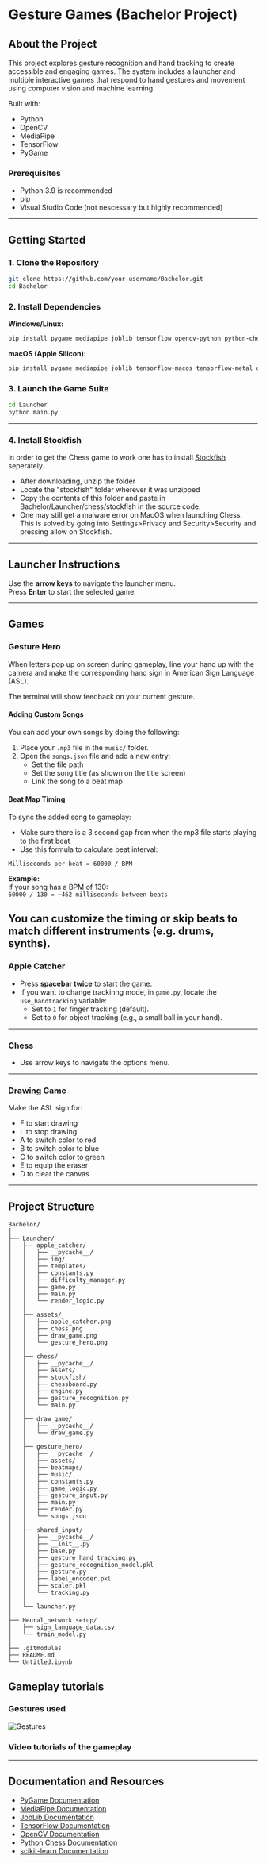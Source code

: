 # Gesture Games (Bachelor Project)

##  About the Project  
This project explores gesture recognition and hand tracking to create accessible and engaging games. The system includes a launcher and multiple interactive games that respond to hand gestures and movement using computer vision and machine learning.

Built with:
- Python  
- OpenCV  
- MediaPipe  
- TensorFlow  
- PyGame  


### Prerequisites
- Python 3.9 is recommended
- pip
- Visual Studio Code (not nescessary but highly recommended)

---
## Getting Started

### 1. Clone the Repository

```bash
git clone https://github.com/your-username/Bachelor.git
cd Bachelor
```

### 2. Install Dependencies

**Windows/Linux:**

```bash
pip install pygame mediapipe joblib tensorflow opencv-python python-chess scikit-learn numpy
```

**macOS (Apple Silicon):**

```bash
pip install pygame mediapipe joblib tensorflow-macos tensorflow-metal opencv-python python-chess scikit-learn numpy
```

### 3. Launch the Game Suite

```bash
cd Launcher
python main.py
```

---
### 4. Install Stockfish
In order to get the Chess game to work one has to install [Stockfish](https://stockfishchess.org/download/) seperately.
* After downloading, unzip the folder
* Locate the "stockfish" folder wherever it was unzipped
* Copy the contents of this folder and paste in Bachelor/Launcher/chess/stockfish in the source code.
* One may still get a malware error on MacOS when launching Chess. This is solved by going into Settings>Privacy and Security>Security and pressing allow on Stockfish.
___  
## Launcher Instructions

Use the **arrow keys** to navigate the launcher menu.  
Press **Enter** to start the selected game.

---

## Games

### Gesture Hero

When letters pop up on screen during gameplay, line your hand up with the camera and make the corresponding hand sign in American Sign Language (ASL).

The terminal will show feedback on your current gesture.

#### Adding Custom Songs

You can add your own songs by doing the following:

1. Place your `.mp3` file in the `music/` folder.
2. Open the `songs.json` file and add a new entry:
   - Set the file path
   - Set the song title (as shown on the title screen)
   - Link the song to a beat map

#### Beat Map Timing

To sync the added song to gameplay:
- Make sure there is a 3 second gap from when the mp3 file starts playing to the first beat
- Use this formula to calculate beat interval:

```
Milliseconds per beat = 60000 / BPM
```

**Example:**  
If your song has a BPM of 130:  
`60000 / 130 = ~462 milliseconds between beats`

You can customize the timing or skip beats to match different instruments (e.g. drums, synths).
---

### Apple Catcher

- Press **spacebar twice** to start the game.
- If you want to change trackinng mode, in `game.py`, locate the `use_handtracking` variable:
  - Set to `1` for finger tracking (default).
  - Set to `0` for object tracking (e.g., a small ball in your hand).

---

### Chess

- Use arrow keys to navigate the options menu.
---

### Drawing Game

Make the ASL sign for:

* F to start drawing
* L to stop drawing
* A to switch color to red
* B to switch color to blue
* C to switch color to green
* E to equip the eraser
* D to clear the canvas

---

## Project Structure

```
Bachelor/
│
├── Launcher/
│   ├── apple_catcher/
│   │   ├── __pycache__/
│   │   ├── img/
│   │   ├── templates/
│   │   ├── constants.py
│   │   ├── difficulty_manager.py
│   │   ├── game.py
│   │   ├── main.py
│   │   └── render_logic.py
│   │
│   ├── assets/
│   │   ├── apple_catcher.png
│   │   ├── chess.png
│   │   ├── draw_game.png
│   │   └── gesture_hero.png
│   │
│   ├── chess/
│   │   ├── __pycache__/
│   │   ├── assets/
│   │   ├── stockfish/
│   │   ├── chessboard.py
│   │   ├── engine.py
│   │   ├── gesture_recognition.py
│   │   └── main.py
│   │
│   ├── draw_game/
│   │   ├── __pycache__/
│   │   └── draw_game.py
│   │
│   ├── gesture_hero/
│   │   ├── __pycache__/
│   │   ├── assets/
│   │   ├── beatmaps/
│   │   ├── music/
│   │   ├── constants.py
│   │   ├── game_logic.py
│   │   ├── gesture_input.py
│   │   ├── main.py
│   │   ├── render.py
│   │   └── songs.json
│   │
│   ├── shared_input/
│   │   ├── __pycache__/
│   │   ├── __init__.py
│   │   ├── base.py
│   │   ├── gesture_hand_tracking.py
│   │   ├── gesture_recognition_model.pkl
│   │   ├── gesture.py
│   │   ├── label_encoder.pkl
│   │   ├── scaler.pkl
│   │   └── tracking.py
│   │
│   └── launcher.py
│
├── Neural_network setup/
│   ├── sign_language_data.csv
│   └── train_model.py
│
├── .gitmodules
├── README.md
└── Untitled.ipynb
```
## Gameplay tutorials

### Gestures used
![Gestures](https://github.com/user-attachments/assets/1b6520c1-637b-4f80-9fb9-228c4ce3cc54)


### Video tutorials of the gameplay
---

## Documentation and Resources

- [PyGame Documentation](https://www.pygame.org/docs/)  
- [MediaPipe Documentation](https://developers.google.com/mediapipe/)  
- [JobLib Documentation](https://joblib.readthedocs.io/en/stable/)  
- [TensorFlow Documentation](https://www.tensorflow.org/api_docs)  
- [OpenCV Documentation](https://docs.opencv.org/4.x/index.html)  
- [Python Chess Documentation](https://python-chess.readthedocs.io/en/latest/)  
- [scikit-learn Documentation](https://scikit-learn.org/stable/)  
